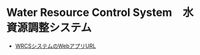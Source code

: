 # Water Resource Control System　水資源調整システム

- [WRCSシステムのWebアプリURL](http://test811.pythonanywhere.com/)
